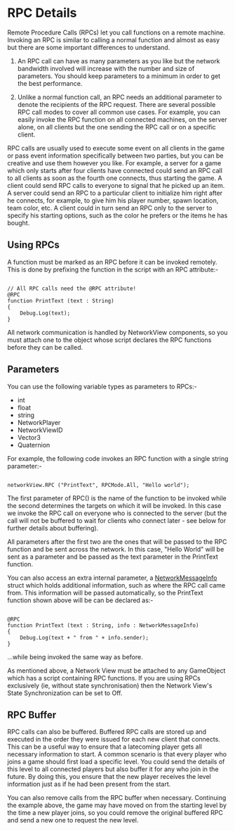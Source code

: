 RPC Details
===========


<span class=keyword>Remote Procedure Calls</span> (RPCs) let you call functions on a remote machine. Invoking an RPC is similar to calling a normal function and almost as easy but there are some important differences to understand.

1. An RPC call can have as many parameters as you like but the network bandwidth involved will increase with the number and size of parameters. You should keep parameters to a minimum in order to get the best performance.

1. Unlike a normal function call, an RPC needs an additional parameter to denote the recipients of the RPC request. There are several possible RPC call modes to cover all common use cases. For example, you can easily invoke the RPC function on all connected machines, on the server alone, on all clients but the one sending the RPC call or on a specific client.

RPC calls are usually used to execute some event on all clients in the game or pass event information specifically between two parties, but you can be creative and use them however you like. For example, a server for a game which only starts after four clients have connected could send an RPC call to all clients as soon as the fourth one connects, thus starting the game. A client could send RPC calls to everyone to signal that he picked up an item. A server could send an RPC to a particular client to initialize him right after he connects, for example, to give him his player number, spawn location, team color, etc. A client could in turn send an RPC only to the server to specify his starting options, such as the color he prefers or the items he has bought.


Using RPCs
----------


A function must be marked as an RPC before it can be invoked remotely. This is done by prefixing the function in the script with an RPC attribute:-

````

// All RPC calls need the @RPC attribute!
@RPC
function PrintText (text : String)
{
    Debug.Log(text);
}

````

All network communication is handled by NetworkView components, so you must attach one to the object whose script declares the RPC functions before they can be called.


Parameters
----------


You can use the following variable types as parameters to RPCs:-

* int
* float
* string
* NetworkPlayer
* NetworkViewID
* Vector3
* Quaternion

For example, the following code invokes an RPC function with a single string parameter:-

````

networkView.RPC ("PrintText", RPCMode.All, "Hello world");

````

The first parameter of <span class=component>RPC()</span> is the name of the function to be invoked while the second determines the targets on which it will be invoked. In this case we invoke the RPC call on everyone who is connected to the server (but the call will not be buffered to wait for clients who connect later - see below for further details about buffering).

All parameters after the first two are the ones that will be passed to the RPC function and be sent across the network. In this case, "Hello World" will be sent as a parameter and be passed as the text parameter in the PrintText function.

You can also access an extra internal parameter, a [NetworkMessageInfo](ScriptRef:NetworkMessageInfo.html) struct which holds additional information, such as where the RPC call came from. This information will be passed automatically, so the PrintText function shown above will be can be declared as:-

````

@RPC
function PrintText (text : String, info : NetworkMessageInfo)
{
    Debug.Log(text + " from " + info.sender);
}

````

...while being invoked the same way as before.

As mentioned above, a Network View must be attached to any GameObject which has a script containing RPC functions. If you are using RPCs exclusively (ie, without state synchronisation) then the Network View's <span class=component>State Synchronization</span> can be set to <span class=component>Off</span>.


RPC Buffer
----------


RPC calls can also be buffered. Buffered RPC calls are stored up and executed in the order they were issued for each new client that connects.  This can be a useful way to ensure that a latecoming player gets all necessary information to start. A common scenario is that every player who joins a game should first load a specific level. You could send the details of this level to all connected players but also buffer it for any who join in the future. By doing this, you ensure that the new player receives the level information just as if he had been present from the start.

You can also remove calls from the RPC buffer when necessary. Continuing the example above, the game may have moved on from the starting level by the time a new player joins, so you could remove the original buffered RPC and send a new one to request the new level.
